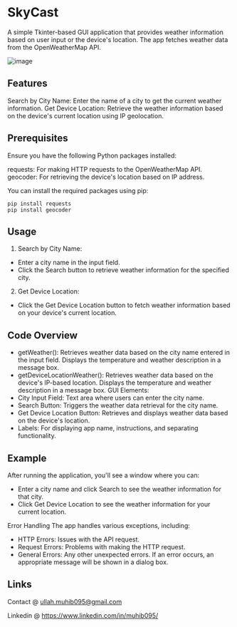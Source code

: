 # SkyCast
A simple Tkinter-based GUI application that provides weather information based on user input or the device's location. The app fetches weather data from the OpenWeatherMap API.

![image](https://github.com/user-attachments/assets/58f6739c-63a9-476b-bfc5-e90436cfb5a3)

## Features
Search by City Name: Enter the name of a city to get the current weather information.
Get Device Location: Retrieve the weather information based on the device's current location using IP geolocation.

## Prerequisites
Ensure you have the following Python packages installed:

requests: For making HTTP requests to the OpenWeatherMap API.
geocoder: For retrieving the device's location based on IP address.

You can install the required packages using pip:
```
pip install requests
pip install geocoder
```

## Usage
1. Search by City Name:
- Enter a city name in the input field.
- Click the Search button to retrieve weather information for the specified city.

2. Get Device Location:
- Click the Get Device Location button to fetch weather information based on your device's current location.

## Code Overview
- getWeather(): Retrieves weather data based on the city name entered in the input field. Displays the temperature and weather description in a message box.
- getDeviceLocationWeather(): Retrieves weather data based on the device's IP-based location. Displays the temperature and weather description in a message box.
GUI Elements:
- City Input Field: Text area where users can enter the city name.
- Search Button: Triggers the weather data retrieval for the city name.
- Get Device Location Button: Retrieves and displays weather data based on the device's location.
- Labels: For displaying app name, instructions, and separating functionality.

## Example
After running the application, you'll see a window where you can:
- Enter a city name and click Search to see the weather information for that city.
- Click Get Device Location to see the weather information for your current location.

Error Handling
The app handles various exceptions, including:
- HTTP Errors: Issues with the API request.
- Request Errors: Problems with making the HTTP request.
- General Errors: Any other unexpected errors.
If an error occurs, an appropriate message will be shown in a dialog box.

## Links

Contact @ ullah.muhib095@gmail.com

Linkedin @ https://www.linkedin.com/in/muhib095/
